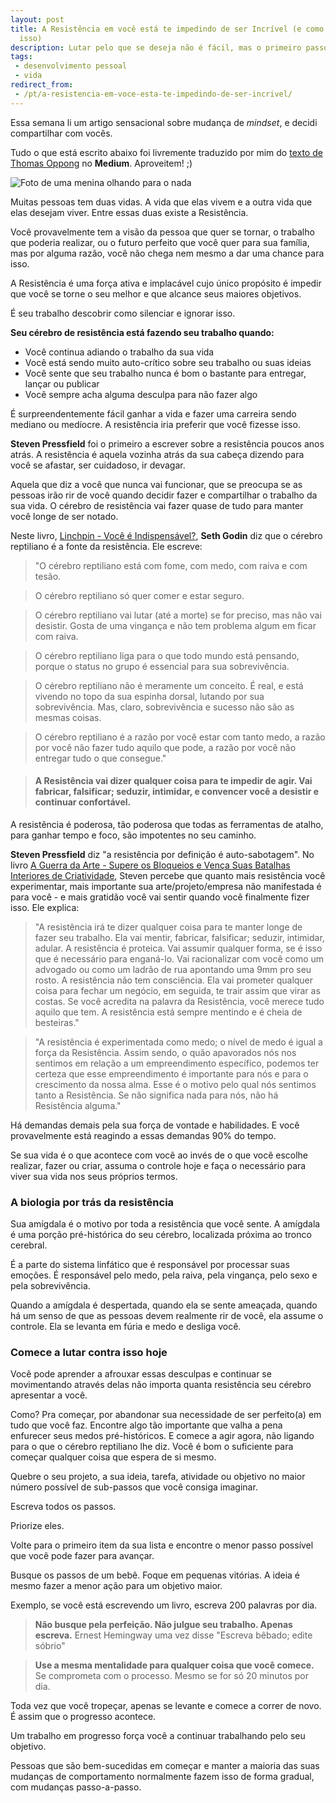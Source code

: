 ```yaml
---
layout: post
title: A Resistência em você está te impedindo de ser Incrível (e como lutar contra
  isso)
description: Lutar pelo que se deseja não é fácil, mas o primeiro passo é saber como fazer isso.
tags:
 - desenvolvimento pessoal
 - vida
redirect_from:
 - /pt/a-resistencia-em-voce-esta-te-impedindo-de-ser-incrivel/
---
```


Essa semana li um artigo sensacional sobre mudança de *mindset*, e decidi compartilhar com vocês.

Tudo o que está escrito abaixo foi livremente traduzido por mim do <a href="https://medium.com/personal-growth/your-resistance-brain-stops-you-from-being-awesome-and-how-to-fight-back-3a5ec87b9a5d" target="_blank" rel="noopener noreferrer">texto de Thomas Oppong</a> no **Medium**. Aproveitem! ;)

![Foto de uma menina olhando para o nada](http://res.cloudinary.com/dm7h7e8xj/image/upload/v1501102402/resistencia-1024x771_kulclt.jpg)

Muitas pessoas tem duas vidas. A vida que elas vivem e a outra vida que elas desejam viver. Entre essas duas existe a Resistência.

Você provavelmente tem a visão da pessoa que quer se tornar, o trabalho que poderia realizar, ou o futuro perfeito que você quer para sua família, mas por alguma razão, você não chega nem mesmo a dar uma chance para isso.

A Resistência é uma força ativa e implacável cujo único propósito é impedir que você se torne o seu melhor e que alcance seus maiores objetivos.

É seu trabalho descobrir como silenciar e ignorar isso.

**Seu cérebro de resistência está fazendo seu trabalho quando:**

 - Você continua adiando o trabalho da sua vida
 - Você está sendo muito auto-crítico sobre seu trabalho ou suas ideias
 - Você sente que seu trabalho nunca é bom o bastante para entregar, lançar ou publicar
 - Você sempre acha alguma desculpa para não fazer algo

É surpreendentemente fácil ganhar a vida e fazer uma carreira sendo mediano ou medíocre. A resistência iria preferir que você fizesse isso.

**Steven Pressfield** foi o primeiro a escrever sobre a resistência poucos anos atrás. A resistência é aquela vozinha atrás da sua cabeça dizendo para você se afastar, ser cuidadoso, ir devagar.

Aquela que diz a você que nunca vai funcionar, que se preocupa se as pessoas irão rir de você quando decidir fazer e compartilhar o trabalho da sua vida. O cérebro de resistência vai fazer quase de tudo para manter você longe de ser notado.

Neste livro, <a href="https://www.getabstract.com/pt/resumo/carreira-e-desenvolvimento-pessoal/linchpin-voce-e-indispensavel/18054" target="_blank">Linchpin - Você é Indispensável?</a>, **Seth Godin** diz que o cérebro reptiliano é a fonte da resistência. Ele escreve:

> "O cérebro reptiliano está com fome, com medo, com raiva e com tesão.

> O cérebro reptiliano só quer comer e estar seguro.

> O cérebro reptiliano vai lutar (até a morte) se for preciso, mas não vai desistir. Gosta de uma vingança e não tem problema algum em ficar com raiva.

> O cérebro reptiliano liga para o que todo mundo está pensando, porque o status no grupo é essencial para sua sobrevivência.

> O cérebro reptiliano não é meramente um conceito. É real, e está vivendo no topo da sua espinha dorsal, lutando por sua sobrevivência. Mas, claro, sobrevivência e sucesso não são as mesmas coisas.

> O cérebro reptiliano é a razão por você estar com tanto medo, a razão por você não fazer tudo aquilo que pode, a razão por você não entregar tudo o que consegue."


> #### A Resistência vai dizer qualquer coisa para te impedir de agir. Vai fabricar, falsificar; seduzir, intimidar, e convencer você a desistir e continuar confortável.

A resistência é poderosa, tão poderosa que todas as ferramentas de atalho, para ganhar tempo e foco, são impotentes no seu caminho.

**Steven Pressfield** diz "a resistência por definição é auto-sabotagem". No livro <a href="http://www.saraiva.com.br/a-guerra-da-arte-supere-os-bloqueios-e-venca-suas-batalhas-interiores-de-criatividade-174278.html" target="_blank" rel="noopener noreferrer">A Guerra da Arte - Supere os Bloqueios e Vença Suas Batalhas Interiores de Criatividade</a>, Steven percebe que quanto mais resistência você experimentar, mais importante sua arte/projeto/empresa não manifestada é para você - e mais gratidão você vai sentir quando você finalmente fizer isso. Ele explica:

> "A resistência irá te dizer qualquer coisa para te manter longe de fazer seu trabalho. Ela vai mentir, fabricar, falsificar; seduzir, intimidar, adular. A resistência é proteica. Vai assumir qualquer forma, se é isso que é necessário para enganá-lo. Vai racionalizar com você como um advogado ou como um ladrão de rua apontando uma 9mm pro seu rosto. A resistência não tem consciência. Ela vai prometer qualquer coisa para fechar um negócio, em seguida, te trair assim que virar as costas. Se você acredita na palavra da Resistência, você merece tudo aquilo que tem. A resistência está sempre mentindo e é cheia de besteiras."

> "A resistência é experimentada como medo; o nível de medo é igual a força da Resistência. Assim sendo, o quão apavorados nós nos sentimos em relação a um empreendimento específico, podemos ter certeza que esse empreendimento é importante para nós e para o crescimento da nossa alma. Esse é o motivo pelo qual nós sentimos tanto a Resistência. Se não significa nada para nós, não há Resistência alguma."

Há demandas demais pela sua força de vontade e habilidades. E você provavelmente está reagindo a essas demandas 90% do tempo.

Se sua vida é o que acontece com você ao invés de o que você escolhe realizar, fazer ou criar, assuma o controle hoje e faça o necessário para viver sua vida nos seus próprios termos.

### A biologia por trás da resistência

Sua amígdala é o motivo por toda a resistência que você sente. A amígdala é uma porção pré-histórica do seu cérebro, localizada próxima ao tronco cerebral.

É a parte do sistema linfático que é responsável por processar suas emoções. É responsável pelo medo, pela raiva, pela vingança, pelo sexo e pela sobrevivência.

Quando a amígdala é despertada, quando ela se sente ameaçada, quando há um senso de que as pessoas devem realmente rir de você, ela assume o controle. Ela se levanta em fúria e medo e desliga você.

### Comece a lutar contra isso hoje

Você pode aprender a afrouxar essas desculpas e continuar se movimentando através delas não importa quanta resistência seu cérebro apresentar a você.

Como? Pra começar, por abandonar sua necessidade de ser perfeito(a) em tudo que você faz. Encontre algo tão importante que valha a pena enfurecer seus medos pré-históricos. E comece a agir agora, não ligando para o que o cérebro reptiliano lhe diz. Você é bom o suficiente para começar qualquer coisa que espera de si mesmo.

Quebre o seu projeto, a sua ideia, tarefa, atividade ou objetivo no maior número possível de sub-passos que você consiga imaginar.

Escreva todos os passos.

Priorize eles.

Volte para o primeiro item da sua lista e encontre o menor passo possível que você pode fazer para avançar.

Busque os passos de um bebê. Foque em pequenas vitórias. A ideia é mesmo fazer a menor ação para um objetivo maior.

Exemplo, se você está escrevendo um livro, escreva 200 palavras por dia.

> **Não busque pela perfeição. Não julgue seu trabalho. Apenas escreva.**
Ernest Hemingway uma vez disse "Escreva bêbado; edite sóbrio"

> **Use a mesma mentalidade para qualquer coisa que você comece.**
Se comprometa com o processo. Mesmo se for só 20 minutos por dia.

Toda vez que você tropeçar, apenas se levante e comece a correr de novo. É assim que o progresso acontece.

Um trabalho em progresso força você a continuar trabalhando pelo seu objetivo.

Pessoas que são bem-sucedidas em começar e manter a maioria das suas mudanças de comportamento normalmente fazem isso de forma gradual, com mudanças passo-a-passo.
